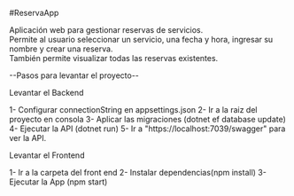 #ReservaApp

Aplicación web para gestionar reservas de servicios.  
Permite al usuario seleccionar un servicio, una fecha y hora, ingresar su nombre y crear una reserva.  
También permite visualizar todas las reservas existentes.

--Pasos para levantar el proyecto--

Levantar el Backend

1- Configurar connectionString en appsettings.json
2- Ir a la raiz del proyecto en consola
3- Aplicar las migraciones (dotnet ef database update)
4- Ejecutar la API (dotnet run)
5- Ir a "https://localhost:7039/swagger" para ver la API.

Levantar el Frontend

1- Ir a la carpeta del front end
2- Instalar dependencias(npm install)
3- Ejecutar la App (npm start)

